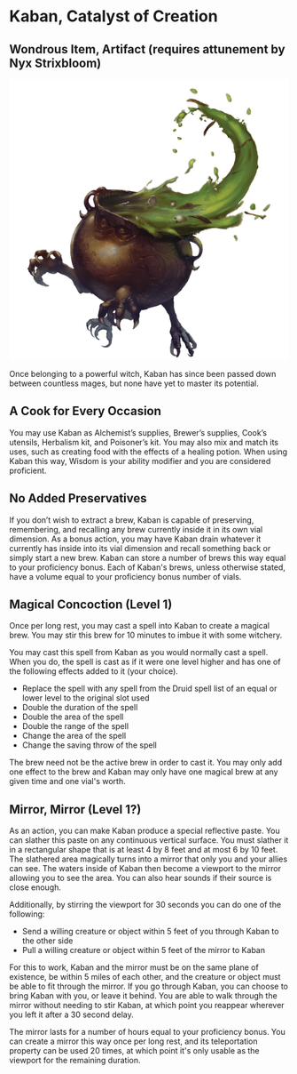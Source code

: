 # Kaban, Catalyst of Creation
## Wondrous Item, Artifact (requires attunement by Nyx Strixbloom)

<img class="leftimg smallimg" src="../../../assets/kaban.png"/>

Once belonging to a powerful witch, Kaban has since been passed down between countless mages, but none have yet to master its potential.

## A Cook for Every Occasion
You may use Kaban as Alchemist’s supplies, Brewer’s supplies, Cook’s utensils, Herbalism kit, and Poisoner’s kit. You may also mix and match its uses, such as creating food with the effects of a healing potion. When using Kaban this way, Wisdom is your ability modifier and you are considered proficient.

## No Added Preservatives
If you don’t wish to extract a brew, Kaban is capable of preserving, remembering, and recalling any brew currently inside it in its own vial dimension. As a bonus action, you may have Kaban drain whatever it currently has inside into its vial dimension and recall something back or simply start a new brew. Kaban can store a number of brews this way equal to your proficiency bonus. Each of Kaban's brews, unless otherwise stated, have a volume equal to your proficiency bonus number of vials.

## Magical Concoction (Level 1)
Once per long rest, you may cast a spell into Kaban to create a magical brew. You may stir this brew for 10 minutes to imbue it with some witchery.

You may cast this spell from Kaban as you would normally cast a spell. When you do, the spell is cast as if it were one level higher and has one of the following effects added to it (your choice).

* Replace the spell with any spell from the Druid spell list of an equal or lower level to the original slot used
* Double the duration of the spell
* Double the area of the spell
* Double the range of the spell
* Change the area of the spell
* Change the saving throw of the spell

The brew need not be the active brew in order to cast it. You may only add one effect to the brew and Kaban may only have one magical brew at any given time and one vial's worth.

## Mirror, Mirror (Level 1?)
As an action, you can make Kaban produce a special reflective paste. You can slather this paste on any continuous vertical surface. You must slather it in a rectangular shape that is at least 4 by 8 feet and at most 6 by 10 feet. The slathered area magically turns into a mirror that only you and your allies can see. The waters inside of Kaban then become a viewport to the mirror allowing you to see the area. You can also hear sounds if their source is close enough.

Additionally, by stirring the viewport for 30 seconds you can do one of the following:

* Send a willing creature or object within 5 feet of you through Kaban to the other side
* Pull a willing creature or object within 5 feet of the mirror to Kaban

For this to work, Kaban and the mirror must be on the same plane of existence, be within 5 miles of each other, and the creature or object must be able to fit through the mirror. If you go through Kaban, you can choose to bring Kaban with you, or leave it behind. You are able to walk through the mirror without needing to stir Kaban, at which point you reappear wherever you left it after a 30 second delay.

The mirror lasts for a number of hours equal to your proficiency bonus. You can create a mirror this way once per long rest, and its teleportation property can be used 20 times, at which point it's only usable as the viewport for the remaining duration.
